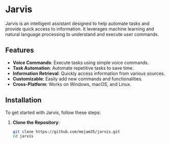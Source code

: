 # Jarvis

Jarvis is an intelligent assistant designed to help automate tasks and provide quick access to information. It leverages machine learning and natural language processing to understand and execute user commands.

## Features

- **Voice Commands**: Execute tasks using simple voice commands.
- **Task Automation**: Automate repetitive tasks to save time.
- **Information Retrieval**: Quickly access information from various sources.
- **Customizable**: Easily add new commands and functionalities.
- **Cross-Platform**: Works on Windows, macOS, and Linux.

## Installation

To get started with Jarvis, follow these steps:

1. **Clone the Repository**:
   ```bash
   git clone https://github.com/mejam35/jarvis.git
   cd jarvis
